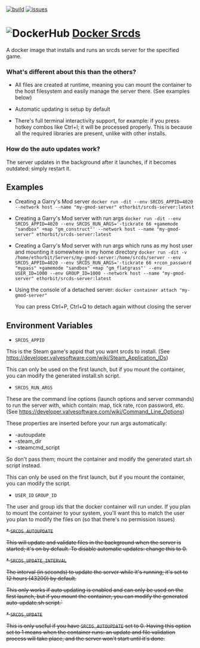 [![build](https://github.com/Ethorbit/Docker-Srcds/actions/workflows/docker-image.yml/badge.svg)](https://github.com/Ethorbit/Docker-Srcds/actions/workflows/docker-image.yml)
[![issues](https://img.shields.io/github/issues/Ethorbit/Docker-Srcds)](https://github.com/Ethorbit/Docker-Srcds/issues?q=is%3Aopen+is%3Aissue)

# ![DockerHub](https://i.imgur.com/tItmtNW.png) [Docker Srcds](https://hub.docker.com/repository/docker/ethorbit/srcds-server)
A docker image that installs and runs an srcds server for the specified game.

### What's different about this than the others?
* All files are created at runtime, meaning you can mount the container to the host filesystem and easily manage the server there. (See examples below)

* Automatic updating is setup by default

* There's full terminal interactivity support, for example: if you press hotkey combos like Ctrl+l; it will be processed properly. This is because all the required libraries are present, unlike with other installs.

### How do the auto updates work?
The server updates in the background after it launches, if it becomes outdated: simply restart it.

## Examples
* Creating a Garry's Mod server
```docker run -dit --env SRCDS_APPID=4020 --network host --name "my-gmod-server" ethorbit/srcds-server:latest```

* Creating a Garry's Mod server with run args
```docker run -dit --env SRCDS_APPID=4020 --env SRCDS_RUN_ARGS='-tickrate 66 +gamemode "sandbox" +map "gm_construct"' --network host --name "my-gmod-server" ethorbit/srcds-server:latest```

* Creating a Garry's Mod server with run args which runs as my host user and mounting it somewhere in my home directory
```docker run -dit -v /home/ethorbit/Servers/my-gmod-server:/home/srcds/server --env SRCDS_APPID=4020 --env SRCDS_RUN_ARGS='-tickrate 66 +rcon_password "mypass" +gamemode "sandbox" +map "gm_flatgrass"' --env USER_ID=1000 --env GROUP_ID=1000 --network host --name "my-gmod-server" ethorbit/srcds-server:latest```

* Using the console of a detached server: ```docker container attach "my-gmod-server"``` 

    You can press Ctrl+P, Ctrl+Q to detach again without closing the server

## Environment Variables
* `SRCDS_APPID`

This is the Steam game's appid that you want srcds to install. (See https://developer.valvesoftware.com/wiki/Steam_Application_IDs)


This can only be used on the first launch, but if you mount the container, you can modify the generated install.sh script.

* `SRCDS_RUN_ARGS`

These are the command line options (launch options and server commands) to run the server with, which contain: map, tick rate, rcon password, etc. (See https://developer.valvesoftware.com/wiki/Command_Line_Options)

These properties are inserted before your run args automatically: 
* -autoupdate
* -steam_dir
* -steamcmd_script

So don't pass them; mount the container and modify the generated start.sh script instead.

This can only be used on the first launch, but if you mount the container, you can modify the script.

* `USER_ID` `GROUP_ID`

The user and group ids that the docker container will run under. If you plan to mount the container to your system, you'll want this to match the user you plan to modify the files on (so that there's no permission issues)

~~* `SRCDS_AUTOUPDATE`~~

~~This will update and validate files in the background when the server is started; it's on by default. To disable automatic updates: change this to 0.~~

~~* `SRCDS_UPDATE_INTERVAL`~~

~~The interval (in seconds) to update the server while it's running; it's set to 12 hours (43200) by default.~~

~~This only works if auto updating is enabled and can only be used on the first launch, but if you mount the container, you can modify the generated auto-update.sh script.`~~

~~* `SRCDS_UPDATE`~~

~~This is only useful if you have `SRCDS_AUTOUPDATE` set to 0. Having this option set to 1 means when the container runs: an update and file validation process will take place, and the server won't start until it's done.~~
